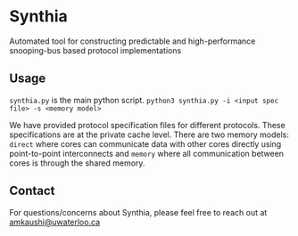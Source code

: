 # Synthia
Automated tool for constructing predictable and high-performance snooping-bus based protocol implementations

## Usage
`synthia.py` is the main python script.
`python3 synthia.py -i <input spec file> -s <memory model>`

We have provided protocol specification files for different protocols. These specifications are at the private cache level. There are two memory models: `direct` where cores can communicate data with other cores directly using point-to-point interconnects and `memory` where all communication between cores is through the shared memory.

## Contact
For questions/concerns about Synthia, please feel free to reach out at amkaushi@uwaterloo.ca

